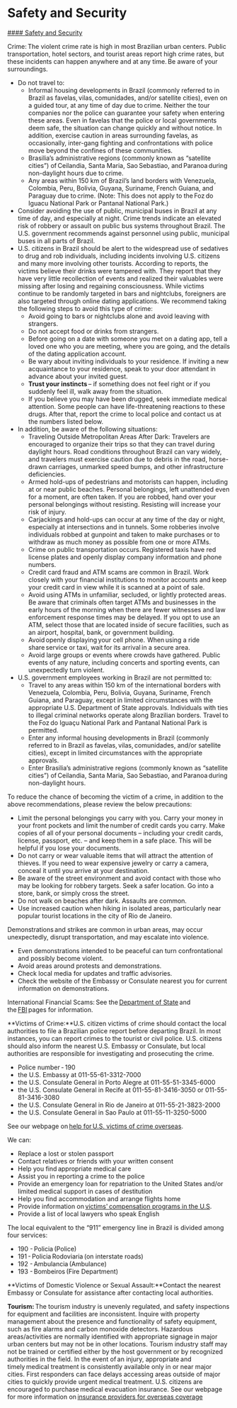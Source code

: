 # Safety and Security

[#### Safety and Security](javascript:void(0); "Safety and Security")

Crime: The violent crime rate is high in most Brazilian urban centers. Public transportation, hotel sectors, and tourist areas report high crime rates, but these incidents can happen anywhere and at any time. Be aware of your surroundings.

* Do not travel to:
  + Informal housing developments in Brazil (commonly referred to in Brazil as favelas, vilas, comunidades, and/or satellite cities), even on a guided tour, at any time of day due to crime. Neither the tour companies nor the police can guarantee your safety when entering these areas. Even in favelas that the police or local governments deem safe, the situation can change quickly and without notice. In addition, exercise caution in areas surrounding favelas, as occasionally, inter-gang fighting and confrontations with police move beyond the confines of these communities.
  + Brasilia’s administrative regions (commonly known as “satellite cities”) of Ceilandia, Santa Maria, Sao Sebastiao, and Paranoa during non-daylight hours due to crime.
  + Any areas within 150 km of Brazil’s land borders with Venezuela, Colombia, Peru, Bolivia, Guyana, Suriname, French Guiana, and Paraguay due to crime. (Note: This does not apply to the Foz do Iguacu National Park or Pantanal National Park.)
* Consider avoiding the use of public, municipal buses in Brazil at any time of day, and especially at night. Crime trends indicate an elevated risk of robbery or assault on public bus systems throughout Brazil. The U.S. government recommends against personnel using public, municipal buses in all parts of Brazil.
* U.S. citizens in Brazil should be alert to the widespread use of sedatives to drug and rob individuals, including incidents involving U.S. citizens and many more involving other tourists. According to reports, the victims believe their drinks were tampered with. They report that they have very little recollection of events and realized their valuables were missing after losing and regaining consciousness. While victims continue to be randomly targeted in bars and nightclubs, foreigners are also targeted through online dating applications. We recommend taking the following steps to avoid this type of crime:
  + Avoid going to bars or nightclubs alone and avoid leaving with strangers.
  + Do not accept food or drinks from strangers.
  + Before going on a date with someone you met on a dating app, tell a loved one who you are meeting, where you are going, and the details of the dating application account.
  + Be wary about inviting individuals to your residence. If inviting a new acquaintance to your residence, speak to your door attendant in advance about your invited guest.
  + **Trust your instincts** – if something does not feel right or if you suddenly feel ill, walk away from the situation.
  + If you believe you may have been drugged, seek immediate medical attention. Some people can have life-threatening reactions to these drugs. After that, report the crime to local police and contact us at the numbers listed below.
* In addition, be aware of the following situations:
  + Traveling Outside Metropolitan Areas After Dark: Travelers are encouraged to organize their trips so that they can travel during daylight hours. Road conditions throughout Brazil can vary widely, and travelers must exercise caution due to debris in the road, horse-drawn carriages, unmarked speed bumps, and other infrastructure deficiencies.
  + Armed hold-ups of pedestrians and motorists can happen, including at or near public beaches. Personal belongings, left unattended even for a moment, are often taken. If you are robbed, hand over your personal belongings without resisting. Resisting will increase your risk of injury.
  + Carjackings and hold-ups can occur at any time of the day or night, especially at intersections and in tunnels. Some robberies involve individuals robbed at gunpoint and taken to make purchases or to withdraw as much money as possible from one or more ATMs.
  + Crime on public transportation occurs. Registered taxis have red license plates and openly display company information and phone numbers.
  + Credit card fraud and ATM scams are common in Brazil. Work closely with your financial institutions to monitor accounts and keep your credit card in view while it is scanned at a point of sale.
  + Avoid using ATMs in unfamiliar, secluded, or lightly protected areas. Be aware that criminals often target ATMs and businesses in the early hours of the morning when there are fewer witnesses and law enforcement response times may be delayed. If you opt to use an ATM, select those that are located inside of secure facilities, such as an airport, hospital, bank, or government building.
  + Avoid openly displaying your cell phone.  When using a ride share service or taxi, wait for its arrival in a secure area.
  + Avoid large groups or events where crowds have gathered. Public events of any nature, including concerts and sporting events, can unexpectedly turn violent.
* U.S. government employees working in Brazil are not permitted to:
  + Travel to any areas within 150 km of the international borders with Venezuela, Colombia, Peru, Bolivia, Guyana, Suriname, French Guiana, and Paraguay, except in limited circumstances with the appropriate U.S. Department of State approvals. Individuals with ties to illegal criminal networks operate along Brazilian borders. Travel to the Foz do Iguaçu National Park and Pantanal National Park is permitted.
  + Enter any informal housing developments in Brazil (commonly referred to in Brazil as favelas, vilas, comunidades, and/or satellite cities), except in limited circumstances with the appropriate approvals.
  + Enter Brasilia’s administrative regions (commonly known as “satellite cities”) of Ceilandia, Santa Maria, Sao Sebastiao, and Paranoa during non-daylight hours.

To reduce the chance of becoming the victim of a crime, in addition to the above recommendations, please review the below precautions:

* Limit the personal belongings you carry with you. Carry your money in your front pockets and limit the number of credit cards you carry. Make copies of all of your personal documents – including your credit cards, license, passport, etc. – and keep them in a safe place. This will be helpful if you lose your documents.
* Do not carry or wear valuable items that will attract the attention of thieves. If you need to wear expensive jewelry or carry a camera, conceal it until you arrive at your destination.
* Be aware of the street environment and avoid contact with those who may be looking for robbery targets. Seek a safer location. Go into a store, bank, or simply cross the street.
* Do not walk on beaches after dark. Assaults are common.
* Use increased caution when hiking in isolated areas, particularly near popular tourist locations in the city of Rio de Janeiro.

Demonstrations and strikes are common in urban areas, may occur unexpectedly, disrupt transportation, and may escalate into violence.

* Even demonstrations intended to be peaceful can turn confrontational and possibly become violent.
* Avoid areas around protests and demonstrations.
* Check local media for updates and traffic advisories.
* Check the website of the Embassy or Consulate nearest you for current information on demonstrations.

International Financial Scams: See the [Department of State](https://travel.state.gov/content/travel/en/international-travel/emergencies/international-financial-scams.html) and the [FBI](https://travel.state.gov/content/travel/en/international-travel/International-Travel-Country-Information-Pages/Brazil.html#ExternalPopup) pages for information.

**Victims of Crime:**U.S. citizen victims of crime should contact the local authorities to file a Brazilian police report before departing Brazil. In most instances, you can report crimes to the tourist or civil police. U.S. citizens should also inform the nearest U.S. Embassy or Consulate, but local authorities are responsible for investigating and prosecuting the crime.

* Police number - 190
* the U.S. Embassy at 011-55-61-3312-7000
* the U.S. Consulate General in Porto Alegre at 011-55-51-3345-6000
* the U.S. Consulate General in Recife at 011-55-81-3416-3050 or 011-55-81-3416-3080
* the U.S. Consulate General in Rio de Janeiro at 011-55-21-3823-2000
* the U.S. Consulate General in Sao Paulo at 011-55-11-3250-5000

See our webpage on [help for U.S. victims of crime overseas](https://travel.state.gov/content/travel/en/international-travel/emergencies/crime.html).

We can:

* Replace a lost or stolen passport
* Contact relatives or friends with your written consent
* Help you find appropriate medical care
* Assist you in reporting a crime to the police
* Provide an emergency loan for repatriation to the United States and/or limited medical support in cases of destitution
* Help you find accommodation and arrange flights home
* Provide information on [victims' compensation programs in the U.S](https://travel.state.gov/content/travel/en/international-travel/emergencies/crime.html).
* Provide a list of local lawyers who speak English

The local equivalent to the “911” emergency line in Brazil is divided among four services:

* 190 - Policia (Police)
* 191 - Policia Rodoviaria (on interstate roads)
* 192 - Ambulancia (Ambulance)
* 193 - Bombeiros (Fire Department)

**Victims of Domestic Violence or Sexual Assault:**Contact the nearest Embassy or Consulate for assistance after contacting local authorities.

**Tourism:** The tourism industry is unevenly regulated, and safety inspections for equipment and facilities are inconsistent. Inquire with property management about the presence and functionality of safety equipment, such as fire alarms and carbon monoxide detectors. Hazardous areas/activities are normally identified with appropriate signage in major urban centers but may not be in other locations. Tourism industry staff may not be trained or certified either by the host government or by recognized authorities in the field. In the event of an injury, appropriate and timely medical treatment is consistently available only in or near major cities. First responders can face delays accessing areas outside of major cities to quickly provide urgent medical treatment. U.S. citizens are encouraged to purchase medical evacuation insurance. See our webpage for more information on [insurance providers for overseas coverage](https://travel.state.gov/content/travel/en/international-travel/before-you-go/your-health-abroad/Insurance_Coverage_Overseas.html)